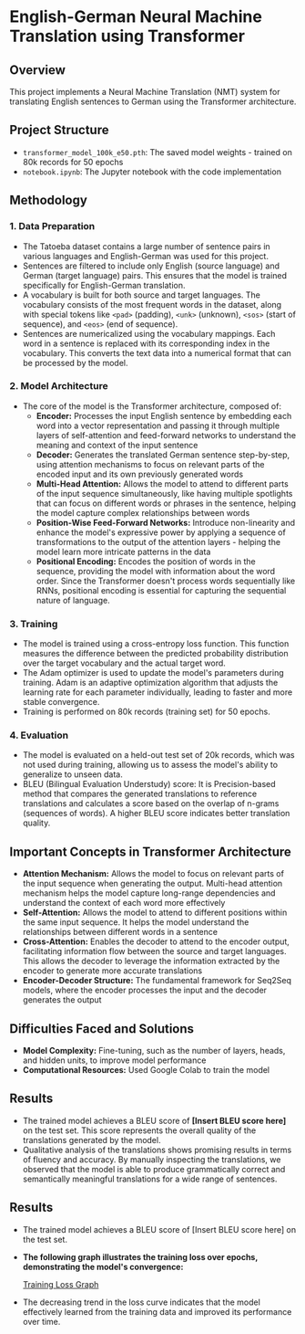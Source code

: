 # English-German Neural Machine Translation using Transformer

## Overview

This project implements a Neural Machine Translation (NMT) system for translating English sentences to German using the Transformer architecture.

## Project Structure

- `transformer_model_100k_e50.pth`: The saved model weights - trained on 80k records for 50 epochs
- `notebook.ipynb`: The Jupyter notebook with the code implementation

## Methodology

### 1. Data Preparation

- The Tatoeba dataset contains a large number of sentence pairs in various languages and English-German was used for this project.
- Sentences are filtered to include only English (source language) and German (target language) pairs. This ensures that the model is trained specifically for English-German translation.
- A vocabulary is built for both source and target languages. The vocabulary consists of the most frequent words in the dataset, along with special tokens like `<pad>` (padding), `<unk>` (unknown), `<sos>` (start of sequence), and `<eos>` (end of sequence).
- Sentences are numericalized using the vocabulary mappings. Each word in a sentence is replaced with its corresponding index in the vocabulary. This converts the text data into a numerical format that can be processed by the model.

### 2. Model Architecture

- The core of the model is the Transformer architecture, composed of:
  - **Encoder:** Processes the input English sentence by embedding each word into a vector representation and passing it through multiple layers of self-attention and feed-forward networks to understand the meaning and context of the input sentence
  - **Decoder:** Generates the translated German sentence step-by-step, using attention mechanisms to focus on relevant parts of the encoded input and its own previously generated words
  - **Multi-Head Attention:** Allows the model to attend to different parts of the input sequence simultaneously, like having multiple spotlights that can focus on different words or phrases in the sentence, helping the model capture complex relationships between words
  - **Position-Wise Feed-Forward Networks:** Introduce non-linearity and enhance the model's expressive power by applying a sequence of transformations to the output of the attention layers - helping the model learn more intricate patterns in the data
  - **Positional Encoding:** Encodes the position of words in the sequence, providing the model with information about the word order. Since the Transformer doesn't process words sequentially like RNNs, positional encoding is essential for capturing the sequential nature of language.

### 3. Training

- The model is trained using a cross-entropy loss function. This function measures the difference between the predicted probability distribution over the target vocabulary and the actual target word.
- The Adam optimizer is used to update the model's parameters during training. Adam is an adaptive optimization algorithm that adjusts the learning rate for each parameter individually, leading to faster and more stable convergence.
- Training is performed on 80k records (training set) for 50 epochs.

### 4. Evaluation

- The model is evaluated on a held-out test set of 20k records, which was not used during training, allowing us to assess the model's ability to generalize to unseen data.
- BLEU (Bilingual Evaluation Understudy) score: It is Precision-based method that compares the generated translations to reference translations and calculates a score based on the overlap of n-grams (sequences of words). A higher BLEU score indicates better translation quality.

## Important Concepts in Transformer Architecture

- **Attention Mechanism:** Allows the model to focus on relevant parts of the input sequence when generating the output. Multi-head attention mechanism helps the model capture long-range dependencies and understand the context of each word more effectively
- **Self-Attention:** Allows the model to attend to different positions within the same input sequence. It helps the model understand the relationships between different words in a sentence
- **Cross-Attention:** Enables the decoder to attend to the encoder output, facilitating information flow between the source and target languages. This allows the decoder to leverage the information extracted by the encoder to generate more accurate translations
- **Encoder-Decoder Structure:** The fundamental framework for Seq2Seq models, where the encoder processes the input and the decoder generates the output

## Difficulties Faced and Solutions

- **Model Complexity:** Fine-tuning, such as the number of layers, heads, and hidden units, to improve model performance
- **Computational Resources:** Used Google Colab to train the model

## Results

- The trained model achieves a BLEU score of **[Insert BLEU score here]** on the test set. This score represents the overall quality of the translations generated by the model.
- Qualitative analysis of the translations shows promising results in terms of fluency and accuracy. By manually inspecting the translations, we observed that the model is able to produce grammatically correct and semantically meaningful translations for a wide range of sentences.

## Results

- The trained model achieves a BLEU score of [Insert BLEU score here] on the test set.
- **The following graph illustrates the training loss over epochs, demonstrating the model's convergence:**

  [Training Loss Graph](path/to/your/graph.png)  

- The decreasing trend in the loss curve indicates that the model effectively learned from the training data and improved its performance over time.
